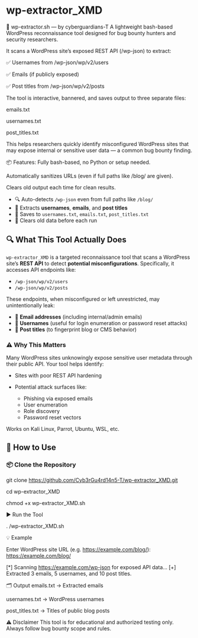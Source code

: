 # wp-extractor_XMD
🔱 wp-extractor.sh — by cyberguardians-T
A lightweight bash-based WordPress reconnaissance tool designed for bug bounty hunters and security researchers.

It scans a WordPress site’s exposed REST API (/wp-json) to extract:

✅ Usernames from /wp-json/wp/v2/users

✅ Emails (if publicly exposed)

✅ Post titles from /wp-json/wp/v2/posts

The tool is interactive, bannered, and saves output to three separate files:

emails.txt

usernames.txt

post_titles.txt

This helps researchers quickly identify misconfigured WordPress sites that may expose internal or sensitive user data — a common bug bounty finding.

📦 Features:
Fully bash-based, no Python or setup needed.

Automatically sanitizes URLs (even if full paths like /blog/ are given).

Clears old output each time for clean results.

- 🔍 Auto-detects `/wp-json` even from full paths like `/blog/`
- 📧 Extracts **usernames**, **emails**, and **post titles**
- 💾 Saves to `usernames.txt`, `emails.txt`, `post_titles.txt`
- 🧼 Clears old data before each run

## 🔍 What This Tool Actually Does

`wp-extractor_XMD` is a targeted reconnaissance tool that scans a WordPress site’s **REST API** to detect **potential misconfigurations**. Specifically, it accesses API endpoints like:

* `/wp-json/wp/v2/users`
* `/wp-json/wp/v2/posts`

These endpoints, when misconfigured or left unrestricted, may unintentionally leak:

* 📧 **Email addresses** (including internal/admin emails)
* 👤 **Usernames** (useful for login enumeration or password reset attacks)
* 📰 **Post titles** (to fingerprint blog or CMS behavior)

### ⚠️ Why This Matters

Many WordPress sites unknowingly expose sensitive user metadata through their public API. Your tool helps identify:

* Sites with poor REST API hardening
* Potential attack surfaces like:

  * Phishing via exposed emails
  * User enumeration
  * Role discovery
  * Password reset vectors


Works on Kali Linux, Parrot, Ubuntu, WSL, etc.




## 🚀 How to Use

### 📦 Clone the Repository

git clone https://github.com/Cyb3rGu4rd14n5-T/wp-extractor_XMD.git


cd wp-extractor_XMD


chmod +x wp-extractor_XMD.sh


▶️ Run the Tool


. /wp-extractor_XMD.sh

💡 Example

Enter WordPress site URL (e.g. https://example.com/blog/): https://example.com/blog/

[*] Scanning https://example.com/wp-json for exposed API data...
[+] Extracted 3 emails, 5 usernames, and 10 post titles.

🗂️ Output
emails.txt → Extracted emails

usernames.txt → WordPress usernames

post_titles.txt → Titles of public blog posts

⚠️ Disclaimer
This tool is for educational and authorized testing only.
Always follow bug bounty scope and rules.















